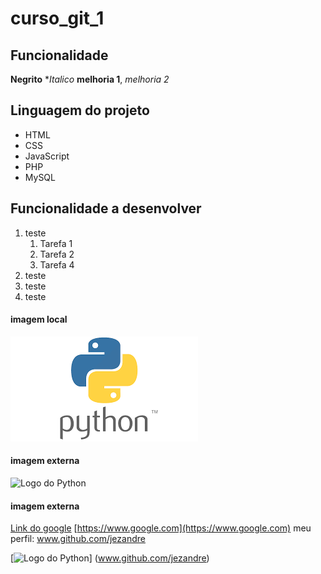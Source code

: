 # curso_git_1
## Funcionalidade
**Negrito**
**Italico*
__melhoria 1__, _melhoria 2_

## Linguagem do projeto

* HTML
* CSS
* JavaScript
* PHP
* MySQL

## Funcionalidade a desenvolver

1. teste 
    1. Tarefa 1
    2. Tarefa 2
    3. Tarefa 4 
2. teste
3. teste
4. teste

#### imagem local
![Logo do Python](Python.png)

#### imagem externa
![Logo do Python](https://miro.medium.com/v2/resize:fit:1400/format:webp/1*ycIMlwgwicqlO6PcFRA-Iw.png)

#### imagem externa

[Link do google](https://www.google.com)
[https://www.google.com](https://www.google.com)
meu perfil: www.github.com/jezandre


[![Logo do Python](https://miro.medium.com/v2/resize:fit:1400/format:webp/1*ycIMlwgwicqlO6PcFRA-Iw.png)] (www.github.com/jezandre)